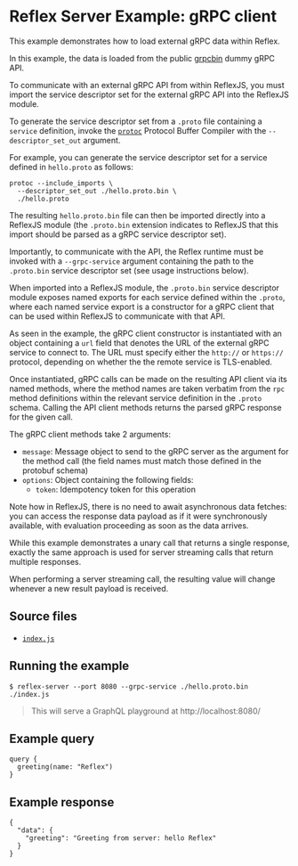 # Reflex Server Example: gRPC client

This example demonstrates how to load external gRPC data within Reflex.

In this example, the data is loaded from the public [grpcbin](https://grpcb.in/) dummy gRPC API.

To communicate with an external gRPC API from within ReflexJS, you must import the service descriptor set for the external gRPC API into the ReflexJS module.

To generate the service descriptor set from a `.proto` file containing a `service` definition, invoke the [`protoc`](https://grpc.io/docs/protoc-installation/) Protocol Buffer Compiler with the `--descriptor_set_out` argument.

For example, you can generate the service descriptor set for a service defined in `hello.proto` as follows:

```shell
protoc --include_imports \
  --descriptor_set_out ./hello.proto.bin \
  ./hello.proto
```

The resulting `hello.proto.bin` file can then be imported directly into a ReflexJS module (the `.proto.bin` extension indicates to ReflexJS that this import should be parsed as a gRPC service descriptor set).

Importantly, to communicate with the API, the Reflex runtime must be invoked with a `--grpc-service` argument containing the path to the `.proto.bin` service descriptor set (see usage instructions below).

When imported into a ReflexJS module, the `.proto.bin` service descriptor module exposes named exports for each service defined within the `.proto`, where each named service export is a constructor for a gRPC client that can be used within ReflexJS to communicate with that API.

As seen in the example, the gRPC client constructor is instantiated with an object containing a `url` field that denotes the URL of the external gRPC service to connect to. The URL must specify either the `http://` or `https://` protocol, depending on whether the the remote service is TLS-enabled.

Once instantiated, gRPC calls can be made on the resulting API client via its named methods, where the method names are taken verbatim from the `rpc` method definitions within the relevant service definition in the `.proto` schema. Calling the API client methods returns the parsed gRPC response for the given call.

The gRPC client methods take 2 arguments:

- `message`: Message object to send to the gRPC server as the argument for the method call (the field names must match those defined in the protobuf schema)
- `options`: Object containing the following fields:
    - `token`: Idempotency token for this operation

Note how in ReflexJS, there is no need to await asynchronous data fetches: you can access the response data payload as if it were synchronously available, with evaluation proceeding as soon as the data arrives.

While this example demonstrates a unary call that returns a single response, exactly the same approach is used for server streaming calls that return multiple responses.

When performing a server streaming call, the resulting value will change whenever a new result payload is received.

## Source files

- [`index.js`](./index.js)

## Running the example

```shell
$ reflex-server --port 8080 --grpc-service ./hello.proto.bin ./index.js
```
> This will serve a GraphQL playground at http://localhost:8080/

## Example query

```
query {
  greeting(name: "Reflex")
}
```

## Example response

```
{
  "data": {
    "greeting": "Greeting from server: hello Reflex"
  }
}
```
